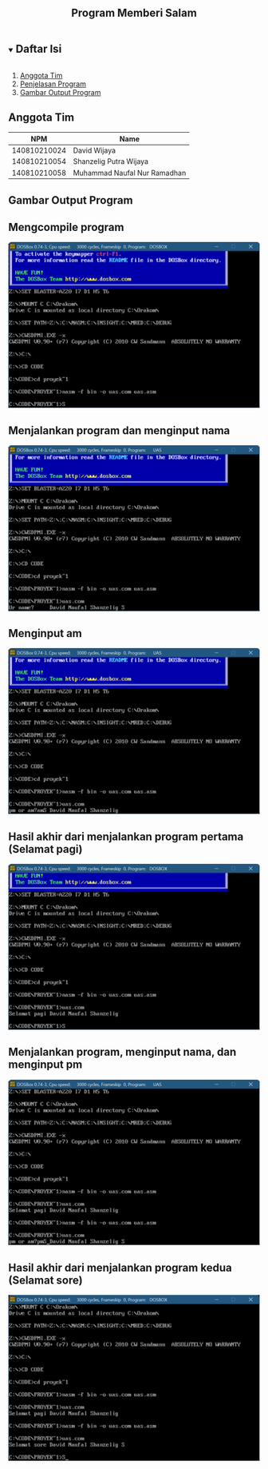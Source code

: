 <p align="center">
  <h2 align="center">
    Program Memberi Salam
  </h2>
</p>

<!-- Daftar Isi -->
<details open="open">
  <summary><h2 style="display: inline-block">Daftar Isi</h2></summary>
  <ol>
    <li><a href="#anggota-tim">Anggota Tim</a></li>
    <li><a href="#penjelasan-program">Penjelasan Program</a></li>
    <li><a href="#gambar-output-program">Gambar Output Program</a></li>
  </ol>
</details>

<!-- Anggota Tim -->
## Anggota Tim
| NPM           | Name        |
| ------------- |-------------|
| 140810210024  | David Wijaya    |
| 140810210054  | Shanzelig Putra Wijaya    |
| 140810210058  | Muhammad Naufal Nur Ramadhan   |

<!-- Penjelasan Program -->

<!-- Gambar Output Program -->
## Gambar Output Program

## Mengcompile program
![img1](/img/img1.png)

## Menjalankan program dan menginput nama
![img2](/img/img2.png)

## Menginput am
![img3](/img/img3.png)

## Hasil akhir dari menjalankan program pertama  (Selamat pagi)
![img4](/img/img4.png)

## Menjalankan program, menginput nama, dan menginput pm
![img5](/img/img5.png)

## Hasil akhir dari menjalankan program kedua (Selamat sore)
![img6](/img/img6.png)
